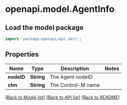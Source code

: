 # openapi.model.AgentInfo

## Load the model package
```dart
import 'package:openapi/api.dart';
```

## Properties
Name | Type | Description | Notes
------------ | ------------- | ------------- | -------------
**nodeID** | **String** | The Agent nodeID | 
**ctm** | **String** | The Control-M name | 

[[Back to Model list]](../README.md#documentation-for-models) [[Back to API list]](../README.md#documentation-for-api-endpoints) [[Back to README]](../README.md)


